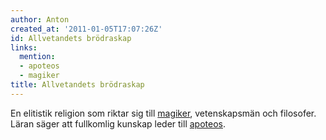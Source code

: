 ```yaml
---
author: Anton
created_at: '2011-01-05T17:07:26Z'
id: Allvetandets brödraskap
links:
  mention:
  - apoteos
  - magiker
title: Allvetandets brödraskap
---
```


En elitistik religion som riktar sig till [magiker], vetenskapsmän och filosofer. Läran säger att
fullkomlig kunskap leder till [apoteos].

  [magiker]: magiker
  [apoteos]: apoteos
